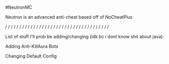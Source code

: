 #NeutronMC

Neutron is an advanced anti-cheat based off of NoCheatPlus

/ / / / / / / / / / / / / / / / / / / / / / / / / / / / / / / / / / / / /

List of stuff I'll prob be adding/changing (idk bc i dont know shit about java):

Adding Anti-KillAura Bots

Changing Default Config
